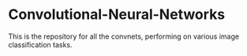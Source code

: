 # Convolutional-Neural-Networks
This is the repository for all the convnets, performing on various image classification tasks.
